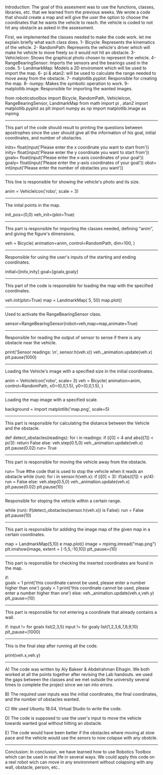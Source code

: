 Introduction:
The goal of this assesment was to use the functions, classes, libraries, etc. that we learned from the previous weeks. We wrote a code that should create a map and will give the user the option to choose the coordinates that he wants the vehicle to reach. the vehicle is coded to not hit any obstacle as asked in the assessment.

First, we implemented the classes needed to make the code work. let me explain briefly what each class does.
1- Bicycle: Represents the kinematics of the vehcle.
2- RandomPath: Represents the vehicle's driver which will make he vehicle to move freely so it would not hit an obstacle.
3- VehicleIcon: Shows the graphical photo chosen to represent the vehicle.
4- RangeBearingSensor: Imports the sensors and the bearings used in the code.
5- LandmarkMap: Models a 2D enviroment which will be used to import the map.
6- pi & atan2: will be used to calculate the range needed to move away from the obstacle.
7- matplotlib.pyplot: Responsible for creating the map.
8- numpy: Makes the symbolic operation to work.
9- matplotlib.image: Responsible for importing the wanted images.

from roboticstoolbox import Bicycle, RandomPath, VehicleIcon, RangeBearingSensor, LandmarkMap
from math import pi , atan2
import matplotlib.pyplot as plt
import numpy as np
import matplotlib.image as mpimg

*********************************************************************************
This part of the code should result to printing the questions between apostrophes since the user should give all the information of his goal, initial coordinates, and number of obstacles.

initx= float(input('Please enter the x coordinate you want to start from'))
inity= float(input('Please enter the y coordinate you want to start from'))
goalx= float(input('Please enter the x-axis coordinates of your goal'))
goaly= float(input('Please enter the y-axis coordinates of your goal'))
obst= int(input('Please enter the number of obstacles you want'))

*********************************************************************************

This line is responsible for showing the vehicle's photo and its size.

anim = VehicleIcon('robo', scale = 3)

*********************************************************************************

The inital points in the map.

init_pos=(0,0) 
veh_init=(plot=True)

*********************************************************************************

This part is responsible for importing the classes needed, defining "anim", and giving the figure's dimensions.

veh = Bicycle(
    animation=anim,
    control=RandomPath,
    dim=100,
)    

*********************************************************************************

Responsible for using the user's inputs of the starting and ending coordinates.

initial=[initx,inity]
goal=[goalx,goaly]

*********************************************************************************

This part of the code is responsible for loading the map with the specified coordinates.

veh.init(plot=True)
map = LandmarkMap( 5, 50) 
map.plot()

*********************************************************************************

Used to activate the RangeBearingSensor class.

sensor=RangeBearingSensor(robot=veh,map=map,animate=True)

*********************************************************************************

Responsible for reading the output of sensor to sense if there is any obstacle near the vehicle.

print('Sensor readings: \n', sensor.h(veh.x))
veh._animation.update(veh.x)
plt.pause(1000) 

*********************************************************************************

Loading the Vehicle's image with a specified size in the initial coordinates.

anim = VehicleIcon('robo', scale= 3)
veh = Bicycle(
    animation=anim,
    control=RandomPath,
    x0=(0,0,1.5),
    y0=(0,0,1.5), 
)

*********************************************************************************

Loading the map image with a specified scale.

background = import matplotlib('map.png', scale=5)

*********************************************************************************

This part is responsible for calculating the distance between the Vehicle and the obstacle.

def detect_obstacles(readings): 
    for i in readings:
        if (i[0] < 4 and abs(i[1]) < pi/3):
            return False
        else:
            veh.step(0.5,0)
            veh._animation.update(veh.x)
            plt.pause(0.02)
run= True

*********************************************************************************

This part is responsible for moving the vehicle away from the obstacle.

run= True #the code that is used to stop the vehicle when it reads an obstacle
while (run):
    for i in sensor.h(veh.x):
        if (i[0] < 3):
            if(abs(i[1]) < pi/4):
                run = False
        else:
            veh.step(0.5,0)
            veh._animation.update(veh.x)
            plt.pause(0.02)
plt.pause(10)

*********************************************************************************

Responsible for stoping the vehicle within a certain range.

while (run): 
    if(detect_obstacles(sensor.h(veh.x)) is False):
        run = False
plt.pause(10)

*********************************************************************************

This part is responsible for addidng the image map of the given map in a certain coordinates.

map = LandmarkMap(5,10) e
map.plot()
image = mpimg.imread("map.png")
plt.imshow(image, extent = [-5,5,-10,10])
plt_pause=(10)

*********************************************************************************

This part is responsible for checking the inserted coordinates are found in the map.

if:  
    goalx < 1
    print('this coordinate cannot be used, please enter a number higher than one')
    goaly < 1
    print('this coordinate cannot be used, please enter a number higher than one')
else:
    veh._animation.update(veh.x,veh.y)
    plt_pause=(10)

*********************************************************************************

This part is responsible for not entering a coordinate that already contains a wall.

if: 
    input != for goalx list(2,3,5)
    input != for goaly list(1,2,3,6,7,8,9,10)
plt_pause=(1000)

*********************************************************************************

This is the final step after running all the code.

print(veh.x,veh.y)

*********************************************************************************

A) The code was written by Aly Bakeer & Abdelrahman Elhagin. We both worked at all the points together after revising the Lab handouts. we used the gaps between the classes and we met outside the university several times to complete the project since we ran into errors.

B) The required user inputs was the initial coordinates, the final coordinates, and the number of obstacles wanted.

C) We used Ubuntu 18.04, Virtual Studio to write the code.

D) The code is supposed to use the user's input to move the vehicle towards wanted goal without hitting an obstacle.

E) The code would have been better if the obstacles where moving at slow pace and the vehicle would use the senors to now colapse with any obstcle.

*********************************************************************************

Conclusion:
In conclusion, we have learned how to use Robotics Toolbox which can be used in real life in several ways. We could apply this code on a reel robot wich can move in any environment without colapsing with any wall, obstacle, person, etc..
